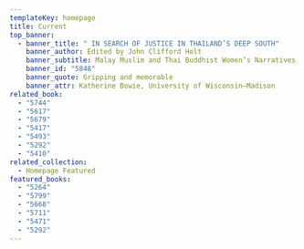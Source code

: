 ```yaml
---
templateKey: homepage
title: Current
top_banner:
  - banner_title: " IN SEARCH OF JUSTICE IN THAILAND’S DEEP SOUTH"
    banner_author: Edited by John Clifford Holt
    banner_subtitle: Malay Muslim and Thai Buddhist Women’s Narratives
    banner_id: "5848"
    banner_quote: Gripping and memorable
    banner_attr: Katherine Bowie, University of Wisconsin–Madison
related_book:
  - "5744"
  - "5617"
  - "5679"
  - "5417"
  - "5493"
  - "5292"
  - "5410"
related_collection:
  - Homepage Featured
featured_books:
  - "5264"
  - "5799"
  - "5668"
  - "5711"
  - "5471"
  - "5292"
---
```

